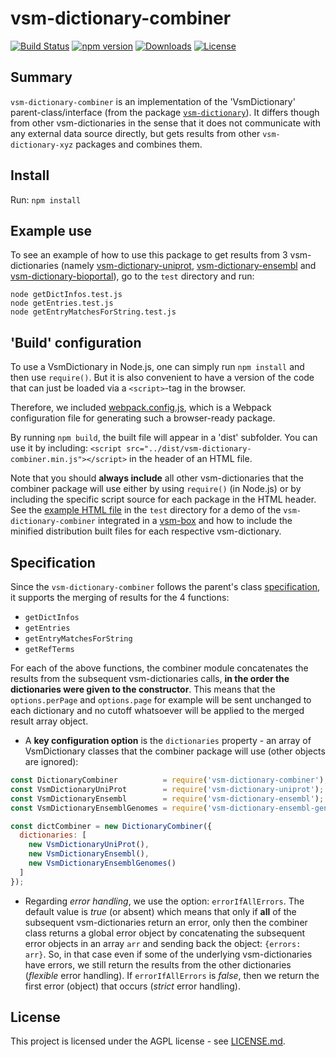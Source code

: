 # vsm-dictionary-combiner

<!-- badges: start -->
[![Build Status](https://travis-ci.com/vsm/vsm-dictionary-combiner.svg?branch=master)](https://travis-ci.com/vsm/vsm-dictionary-combiner)
[![npm version](https://img.shields.io/npm/v/vsm-dictionary-combiner)](https://www.npmjs.com/package/vsm-dictionary-combiner)
[![Downloads](https://img.shields.io/npm/dm/vsm-dictionary-combiner)](https://www.npmjs.com/package/vsm-dictionary-combiner)
[![License](https://img.shields.io/npm/l/vsm-dictionary-combiner)](#license)
<!-- badges: end -->

## Summary

`vsm-dictionary-combiner` is an implementation 
of the 'VsmDictionary' parent-class/interface (from the package
[`vsm-dictionary`](https://github.com/vsm/vsm-dictionary)). It differs 
though from other vsm-dictionaries in the sense that it does not communicate
with any external data source directly, but gets results from other `vsm-dictionary-xyz` 
packages and combines them.

## Install

Run: `npm install`

## Example use

To see an example of how to use this package to get results from 3 
vsm-dictionaries (namely [vsm-dictionary-uniprot](https://github.com/UniBioDicts/vsm-dictionary-uniprot), 
[vsm-dictionary-ensembl](https://github.com/UniBioDicts/vsm-dictionary-ensembl) and 
[vsm-dictionary-bioportal](https://github.com/UniBioDicts/vsm-dictionary-bioportal)), 
go to the `test` directory and run:
```
node getDictInfos.test.js
node getEntries.test.js
node getEntryMatchesForString.test.js
```

## 'Build' configuration

To use a VsmDictionary in Node.js, one can simply run `npm install` and then use `require()`.
But it is also convenient to have a version of the code that can just be loaded via a `<script>`-tag in the browser.

Therefore, we included [webpack.config.js](https://github.com/vsm/vsm-dictionary-combiner/blob/master/webpack.config.js), which is a Webpack configuration file for generating such a browser-ready package.

By running `npm build`, the built file will appear in a 'dist' subfolder.
You can use it by including: `<script src="../dist/vsm-dictionary-combiner.min.js"></script>` in the header of an HTML file.

Note that you should **always include** all other vsm-dictionaries that the combiner package will use either by using `require()` (in Node.js) or by including the specific script source for each package in the HTML header.
See the [example HTML file](https://github.com/vsm/vsm-dictionary-combiner/blob/master/test/combiner%2Bvsm-box.test.html) in the `test` directory for a demo of the `vsm-dictionary-combiner` integrated in a [vsm-box](https://github.com/vsm/vsm-box) and how to include the minified distribution built files for each respective vsm-dictionary.

## Specification

Since the `vsm-dictionary-combiner` follows the parent's class 
[specification](https://github.com/vsm/vsm-dictionary/blob/master/Dictionary.spec.md),
it supports the merging of results for the 4 functions:
- `getDictInfos`
- `getEntries`
- `getEntryMatchesForString`
- `getRefTerms`

For each of the above functions, the combiner module concatenates the results 
from the subsequent vsm-dictionaries calls, **in the order the dictionaries 
were given to the constructor**. This means that the `options.perPage` and 
`options.page` for example will be sent unchanged to each dictionary and no 
cutoff whatsoever will be applied to the merged result array object.

- A **key configuration option** is the `dictionaries` property - an array 
of VsmDictionary classes that the combiner package will use (other objects
are ignored):

```javascript
const DictionaryCombiner          = require('vsm-dictionary-combiner');
const VsmDictionaryUniProt        = require('vsm-dictionary-uniprot');
const VsmDictionaryEnsembl        = require('vsm-dictionary-ensembl');
const VsmDictionaryEnsemblGenomes = require('vsm-dictionary-ensembl-genomes');

const dictCombiner = new DictionaryCombiner({
  dictionaries: [
    new VsmDictionaryUniProt(),
    new VsmDictionaryEnsembl(),
    new VsmDictionaryEnsemblGenomes()
  ]
});
```

- Regarding *error handling*, we use the option: `errorIfAllErrors`. The default
value is *true* (or absent) which means that only if **all** of the subsequent 
vsm-dictionaries return an error, only then the combiner class returns a global 
error object by concatenating the subsequent error objects in an array `arr` and 
sending back the object: `{errors: arr}`. So, in that case even if some of the 
underlying vsm-dictionaries have errors, we still return the results from the 
other dictionaries (*flexible* error handling). If `errorIfAllErrors` is *false*, 
then we return the first error (object) that occurs (*strict* error handling).

## License

This project is licensed under the AGPL license - see [LICENSE.md](LICENSE.md).
